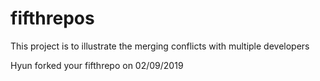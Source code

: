 # fifthrepos
This project is to illustrate the merging conflicts with multiple developers

Hyun forked your fifthrepo on 02/09/2019
